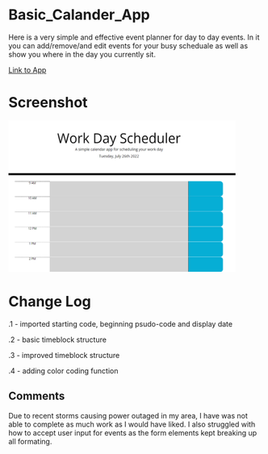 # Basic_Calander_App

Here is a very simple and effective event planner for day to day events. In it you can add/remove/and edit events for your busy scheduale as well as show you where in the day you currently sit.

[Link to App](https://capt-turner.github.io/Basic_Calander_App/)

# Screenshot

<img src="./assets/images/Example.png" alt="example screenshot" height=300 width=450>

# Change Log

.1 - imported starting code, beginning psudo-code and display date

.2 - basic timeblock structure

.3 - improved timeblock structure 

.4 - adding color coding function

## Comments

Due to recent storms causing power outaged in my area, I have was not able to complete as much work as I would have liked. I also struggled with how to accept user input for events as the form elements kept breaking up all formating.